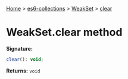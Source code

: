 [Home](./index) &gt; [es6-collections](./es6-collections.md) &gt; [WeakSet](./es6-collections.weakset.md) &gt; [clear](./es6-collections.weakset.clear.md)

# WeakSet.clear method


**Signature:**
```javascript
clear(): void;
```
**Returns:** `void`

